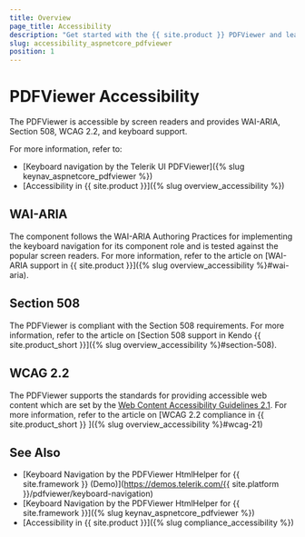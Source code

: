 ```yaml
---
title: Overview
page_title: Accessibility
description: "Get started with the {{ site.product }} PDFViewer and learn about its accessibility support for WAI-ARIA, Section 508, and WCAG 2.2."
slug: accessibility_aspnetcore_pdfviewer
position: 1
---
```


# PDFViewer Accessibility

The PDFViewer is accessible by screen readers and provides WAI-ARIA, Section 508, WCAG 2.2, and keyboard support.

For more information, refer to:
* [Keyboard navigation by the Telerik UI PDFViewer]({% slug keynav_aspnetcore_pdfviewer %})
* [Accessibility in {{ site.product }}]({% slug overview_accessibility %})

## WAI-ARIA

The component follows the WAI-ARIA Authoring Practices for implementing the keyboard navigation for its component role and is tested against the popular screen readers. For more information, refer to the article on [WAI-ARIA support in {{ site.product }}]({% slug overview_accessibility %}#wai-aria).

## Section 508

The PDFViewer is compliant with the Section 508 requirements. For more information, refer to the article on [Section 508 support in Kendo {{ site.product_short }}]({% slug overview_accessibility %}#section-508).

## WCAG 2.2

The PDFViewer supports the standards for providing accessible web content which are set by the [Web Content Accessibility Guidelines 2.1](https://www.w3.org/TR/WCAG/). For more information, refer to the article on [WCAG 2.2 compliance in {{ site.product_short }} ]({% slug overview_accessibility %}#wcag-21)

## See Also

* [Keyboard Navigation by the PDFViewer HtmlHelper for {{ site.framework }} (Demo)](https://demos.telerik.com/{{ site.platform }}/pdfviewer/keyboard-navigation)
* [Keyboard Navigation by the PDFViewer HtmlHelper for {{ site.framework }}]({% slug keynav_aspnetcore_pdfviewer %})
* [Accessibility in {{ site.product }}]({% slug compliance_accessibility %})
